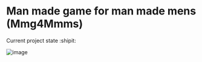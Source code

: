 # Man made game for man made mens (Mmg4Mmms)
Current project state :shipit:

![image](https://github.com/kiber-pacan/MmgForMmms/assets/153371235/7db41c2a-fe69-4b19-813b-2d1d32be4453)



